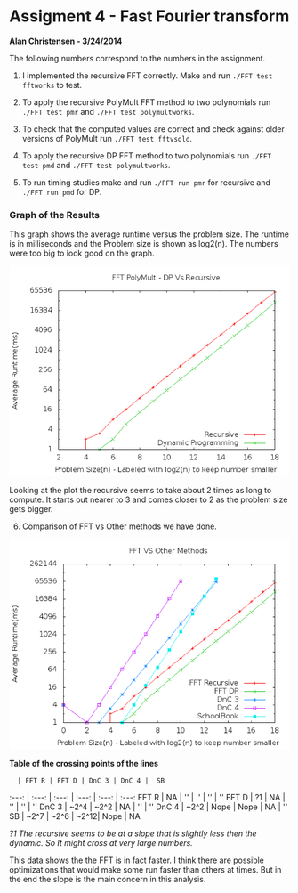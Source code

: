 Assigment 4 - Fast Fourier transform
=======================================

**Alan Christensen - 3/24/2014**

The following numbers correspond to the numbers in the assignment.

1. I implemented the recursive FFT correctly. Make and run `./FFT test fftworks` to test.

2. To apply the recursive PolyMult FFT method to two polynomials run `./FFT test pmr` and `./FFT test polymultworks`.

3. To check that the computed values are correct and check against older versions of PolyMult run `./FFT test fftvsold`.

4. To apply the recursive DP FFT method to two polynomials run `./FFT test pmd` and `./FFT test polymultworks`.

5. To run timing studies make and run `./FFT run pmr` for recursive and `./FFT run pmd` for DP.

### Graph of the Results

This graph shows the average runtime versus the problem size. The runtime is in milliseconds and the Problem size is shown as log2(n). The numbers were too big to look good on the graph.

![FFT results](FFT.png)

Looking at the plot the recursive seems to take about 2 times as long to compute. It starts out nearer to 3 and comes closer to 2 as the problem size gets bigger.

6) Comparison of FFT vs Other methods we have done.

![FFT Vs Other Methods](FFTvsOthers.png)

**Table of the crossing points of the lines**

      | FFT R | FFT D | DnC 3 | DnC 4 |  SB
:---: | :---: | :---: | :---: | :---: | :---:
FFT R |  NA   |  ''   | ''    | ''    |  ''
FFT D |  ?1   |  NA   | ''    | ''    |  ''
DnC 3 |  ~2^4 |  ~2^2 |  NA   | ''    |  ''
DnC 4 |  ~2^2 |  Nope |  Nope |  NA   |  ''
 SB   |  ~2^7 |  ~2^6 |  ~2^12| Nope  |  NA

*?1 The recursive seems to be at a slope that is slightly less then the dynamic. So It might cross at very large numbers.*

This data shows the the FFT is in fact faster. I think there are possible optimizations that would make some run faster than others at times. But in the end the slope is the main concern in this analysis.
